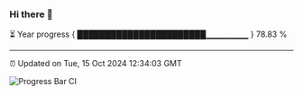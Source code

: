 ### Hi there 👋

⏳ Year progress { ███████████████████████▁▁▁▁▁▁▁ } 78.83 %

---

⏰ Updated on Tue, 15 Oct 2024 12:34:03 GMT

![Progress Bar CI](https://github.com/liununu/liununu/workflows/Progress%20Bar%20CI/badge.svg)
